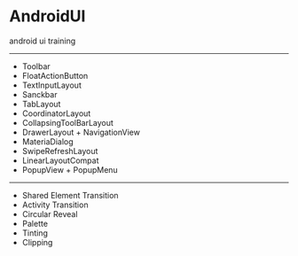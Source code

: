 # AndroidUI
android ui training

***
* Toolbar
* FloatActionButton
* TextInputLayout
* Sanckbar
* TabLayout
* CoordinatorLayout
* CollapsingToolBarLayout
* DrawerLayout + NavigationView
* MateriaDialog
* SwipeRefreshLayout
* LinearLayoutCompat
* PopupView + PopupMenu

***
* Shared Element Transition
* Activity Transition
* Circular Reveal
* Palette
* Tinting
* Clipping
